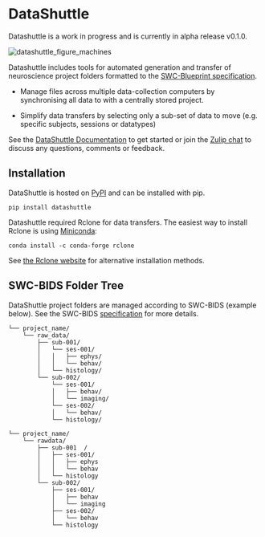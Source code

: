 # DataShuttle

Datashuttle is a work in progress and is currently in alpha release v0.1.0.

![datashuttle_figure_machines](https://github.com/neuroinformatics-unit/datashuttle/assets/29216006/51b65a6d-492a-4047-ae7b-16273b58e258)

Datashuttle includes tools for automated generation and transfer of neuroscience project folders formatted to the [SWC-Blueprint specification](https://swc-blueprint.neuroinformatics.dev/).

* Manage files across multiple data-collection computers by synchronising all data to with a centrally stored project.

* Simplify data transfers by selecting only a sub-set of data to move (e.g. specific subjects, sessions or datatypes)

See the [DataShuttle Documentation](https://datashuttle.neuroinformatics.dev) to get started or join the [Zulip chat](https://neuroinformatics.zulipchat.com/#narrow/stream/405999-DataShuttle) to discuss any questions, comments or feedback.

## Installation

DataShuttle is hosted on  [PyPI](https://pypi.org/project/datashuttle/) and can be installed with pip.

`pip install datashuttle`

Datashuttle required Rclone for data transfers. The easiest way to install Rclone is using [Miniconda](https://docs.conda.io/en/main/miniconda.html):

```
conda install -c conda-forge rclone
```

See [the Rclone website](https://rclone.org/install/) for alternative installation methods.

## SWC-BIDS Folder Tree

DataShuttle project folders are managed according to SWC-BIDS (example below).
See the SWC-BIDS [specification](https://swc-bids.neuroinformatics.dev/) for more details.

```
└── project_name/
    └── raw_data/
        ├── sub-001/
        │   └── ses-001/
        │   │   ├── ephys/
        │   │   └── behav/
        │   └── histology/
        └── sub-002/
            └── ses-001/
            │   ├── behav/
            │   └── imaging/
            └── ses-002/
            │   └── behav/
            └── histology/
```


```+
└── project_name/
    └── rawdata/
        ├── sub-001  /
        │   ├── ses-001/
        │   │   ├── ephys
        │   │   └── behav
        │   └── histology
        └── sub-002/
            ├── ses-001/
            │   ├── behav
            │   └── imaging
            ├── ses-002/
            │   └── behav
            └── histology
```
